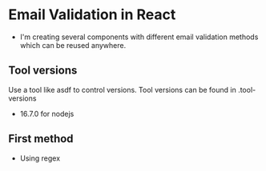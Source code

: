 # Email Validation in React

- I'm creating several components with different email validation methods which
can be reused anywhere.

## Tool versions

Use a tool like asdf to control versions. Tool versions can be found in 
.tool-versions

- 16.7.0 for nodejs

## First method

- Using regex